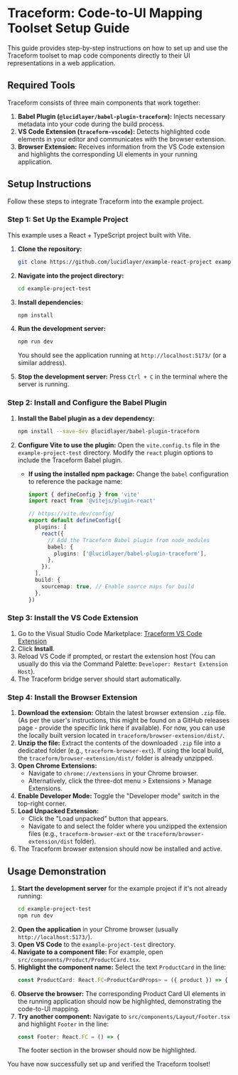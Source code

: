 # Traceform: Code-to-UI Mapping Toolset Setup Guide

This guide provides step-by-step instructions on how to set up and use the Traceform toolset to map code components directly to their UI representations in a web application.

## Required Tools

Traceform consists of three main components that work together:

1.  **Babel Plugin (`@lucidlayer/babel-plugin-traceform`):** Injects necessary metadata into your code during the build process.
2.  **VS Code Extension (`traceform-vscode`):** Detects highlighted code elements in your editor and communicates with the browser extension.
3.  **Browser Extension:** Receives information from the VS Code extension and highlights the corresponding UI elements in your running application.

## Setup Instructions

Follow these steps to integrate Traceform into the example project.

### Step 1: Set Up the Example Project

This example uses a React + TypeScript project built with Vite.

1.  **Clone the repository:**
    ```bash
    git clone https://github.com/lucidlayer/example-react-project example-project-test
    ```

2.  **Navigate into the project directory:**
    ```bash
    cd example-project-test
    ```

3.  **Install dependencies:**
    ```bash
    npm install
    ```

4.  **Run the development server:**
    ```bash
    npm run dev
    ```
    You should see the application running at `http://localhost:5173/` (or a similar address).

5.  **Stop the development server:** Press `Ctrl + C` in the terminal where the server is running.

### Step 2: Install and Configure the Babel Plugin

1.  **Install the Babel plugin as a dev dependency:**
    ```bash
    npm install --save-dev @lucidlayer/babel-plugin-traceform
    ```

2.  **Configure Vite to use the plugin:**
    Open the `vite.config.ts` file in the `example-project-test` directory. Modify the `react` plugin options to include the Traceform Babel plugin.

    
    *   **If using the installed npm package:**
        Change the `babel` configuration to reference the package name:
        ```typescript
        import { defineConfig } from 'vite'
        import react from '@vitejs/plugin-react'

        // https://vite.dev/config/
        export default defineConfig({
          plugins: [
            react({
              // Add the Traceform Babel plugin from node_modules
              babel: {
                plugins: ['@lucidlayer/babel-plugin-traceform'],
              },
            }),
          ],
          build: {
            sourcemap: true, // Enable source maps for build
          },
        })
        ```

### Step 3: Install the VS Code Extension

1.  Go to the Visual Studio Code Marketplace: [Traceform VS Code Extension](https://marketplace.visualstudio.com/items?itemName=LucidLayer.traceform-vscode)
2.  Click **Install**.
3.  Reload VS Code if prompted, or restart the extension host (You can usually do this via the Command Palette: `Developer: Restart Extension Host`).
4.  The Traceform bridge server should start automatically.

### Step 4: Install the Browser Extension

1.  **Download the extension:** Obtain the latest browser extension `.zip` file. (As per the user's instructions, this might be found on a GitHub releases page - provide the specific link here if available). For now, you can use the locally built version located in `traceform/browser-extension/dist/`.
2.  **Unzip the file:** Extract the contents of the downloaded `.zip` file into a dedicated folder (e.g., `traceform-browser-ext`). If using the local build, the `traceform/browser-extension/dist/` folder is already unzipped.
3.  **Open Chrome Extensions:**
    *   Navigate to `chrome://extensions` in your Chrome browser.
    *   Alternatively, click the three-dot menu > Extensions > Manage Extensions.
4.  **Enable Developer Mode:** Toggle the "Developer mode" switch in the top-right corner.
5.  **Load Unpacked Extension:**
    *   Click the "Load unpacked" button that appears.
    *   Navigate to and select the folder where you unzipped the extension files (e.g., `traceform-browser-ext` or the `traceform/browser-extension/dist` folder).
6.  The Traceform browser extension should now be installed and active.

## Usage Demonstration

1.  **Start the development server** for the example project if it's not already running:
    ```bash
    cd example-project-test
    npm run dev
    ```
2.  **Open the application** in your Chrome browser (usually `http://localhost:5173/`).
3.  **Open VS Code** to the `example-project-test` directory.
4.  **Navigate to a component file:** For example, open `src/components/Product/ProductCard.tsx`.
5.  **Highlight the component name:** Select the text `ProductCard` in the line:
    ```typescript
    const ProductCard: React.FC<ProductCardProps> = ({ product }) => {
    ```
6.  **Observe the browser:** The corresponding Product Card UI elements in the running application should now be highlighted, demonstrating the code-to-UI mapping.
7.  **Try another component:** Navigate to `src/components/Layout/Footer.tsx` and highlight `Footer` in the line:
    ```typescript
    const Footer: React.FC = () => {
    ```
    The footer section in the browser should now be highlighted.

You have now successfully set up and verified the Traceform toolset!

